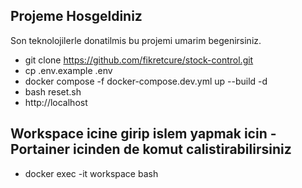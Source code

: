 
## Projeme Hosgeldiniz

Son teknolojilerle donatilmis bu projemi umarim begenirsiniz.
- git clone https://github.com/fikretcure/stock-control.git
- cp .env.example .env
- docker compose -f docker-compose.dev.yml up --build -d
- bash reset.sh
- http://localhost


## Workspace icine girip islem yapmak icin - Portainer icinden de komut calistirabilirsiniz
- docker exec -it workspace bash
